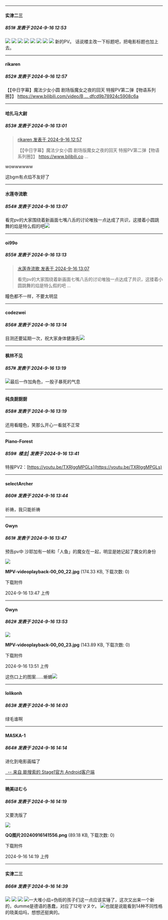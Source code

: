 ﻿
*****

####  实津二三  
##### 851#       发表于 2024-9-16 12:53

<img src="https://p.sda1.dev/19/50a3b4330b6f3ee8868b635ca354a231/image.jpg" referrerpolicy="no-referrer">
<img src="https://p.sda1.dev/19/6dd2c4b3e49231ead185f6d7cba4e03d/image.jpg" referrerpolicy="no-referrer">
<img src="https://p.sda1.dev/19/793522481113bab9e71cc776f7f68c0b/image.jpg" referrerpolicy="no-referrer">
<img src="https://p.sda1.dev/19/f6e393231fcbb63a94fedaaa372d9445/image.jpg" referrerpolicy="no-referrer">
<img src="https://p.sda1.dev/19/ab992d32e243dfcb1cd4d7bc1f12b0c9/image.jpg" referrerpolicy="no-referrer">
<img src="https://p.sda1.dev/19/6d6b196ae8172135fdcc7a5c442aec92/image.jpg" referrerpolicy="no-referrer">
<img src="https://p.sda1.dev/19/260e0350a2119e94baf90253fbaa3910/image.jpg" referrerpolicy="no-referrer">
<img src="https://p.sda1.dev/19/98bb2afc7ea85e26d3cd7af99841e988/image.jpg" referrerpolicy="no-referrer">
新的PV。
话说楼主改一下标题吧，把电影标题也加上去。


*****

####  rikaren  
##### 852#       发表于 2024-9-16 12:57

【【中日字幕】魔法少女小圆 剧场版魔女之夜的回天 特报PV第二弹【物语系列圈】】 [https://www.bilibili.com/video/B ... dfcd9b78924c5908c6a](https://www.bilibili.com/video/BV1XY49ePEqi/?share_source=copy_web&amp;vd_source=fa7d512922707dfcd9b78924c5908c6a)


*****

####  哈扎马大尉  
##### 853#       发表于 2024-9-16 13:01

<blockquote><a href="httphttps://bbs.saraba1st.com/2b/forum.php?mod=redirect&amp;goto=findpost&amp;pid=66219400&amp;ptid=2000984" target="_blank">rikaren 发表于 2024-9-16 12:57</a>

【【中日字幕】魔法少女小圆 剧场版魔女之夜的回天 特报PV第二弹【物语系列圈】】 https://www.bilibili.co ...</blockquote>
wowwwwww

这bgm有点焰不友好了


*****

####  水莲寺流歌  
##### 854#       发表于 2024-9-16 13:07

看完pv的大家围绕着新画面七嘴八舌的讨论唯独一点达成了共识，这搂着小圆跳舞的焰是特么假的吧<img src="https://static.saraba1st.com/image/smiley/carton2017/093.gif" referrerpolicy="no-referrer">


*****

####  oi99o  
##### 855#       发表于 2024-9-16 13:13

<blockquote><a href="httphttps://bbs.saraba1st.com/2b/forum.php?mod=redirect&amp;goto=findpost&amp;pid=66219467&amp;ptid=2000984" target="_blank">水莲寺流歌 发表于 2024-9-16 13:07</a>

看完pv的大家围绕着新画面七嘴八舌的讨论唯独一点达成了共识，这搂着小圆跳舞的焰是特么假的吧 ...</blockquote>
瞳色都不一样，不要太明显

*****

####  codezwei  
##### 856#       发表于 2024-9-16 13:14

目测还要延期一次，祝大家身体健康先<img src="https://static.saraba1st.com/image/smiley/face2017/037.png" referrerpolicy="no-referrer">


*****

####  枫林不见  
##### 857#       发表于 2024-9-16 13:19

<img src="https://static.saraba1st.com/image/smiley/face2017/004.gif" referrerpolicy="no-referrer">最后一作加角色，一股子暴死的气息

*****

####  纯良厨厨厨  
##### 858#       发表于 2024-9-16 13:19

还用看瞳色，笑那么开心一看就不正常


*****

####  Piano-Forest  
##### 859#         楼主| 发表于 2024-9-16 13:41

特报PV2：[https://youtu.be/TXRlggMPGLs](https://youtu.be/TXRlggMPGLs)


*****

####  selectArcher  
##### 860#       发表于 2024-9-16 13:44

祈祷，我只能祈祷

*****

####  Gwyn  
##### 861#       发表于 2024-9-16 13:47

预告pv中 沙耶加有一帧和「人鱼」的魔女在一起，明显是她记起了魔女的身份

<img src="https://img.saraba1st.com/forum/202409/16/134746pijbghmjgtintowh.jpg" referrerpolicy="no-referrer">

<strong>MPV-videoplayback-00_00_22.jpg</strong> (174.33 KB, 下载次数: 0)

下载附件

2024-9-16 13:47 上传


*****

####  Gwyn  
##### 862#       发表于 2024-9-16 13:53

<img src="https://img.saraba1st.com/forum/202409/16/135155ehwxpxkwi4zx30qy.jpg" referrerpolicy="no-referrer">

<strong>MPV-videoplayback-00_00_23.jpg</strong> (143.89 KB, 下载次数: 0)

下载附件

2024-9-16 13:51 上传

这伤口上的图案......蜥蜴<img src="https://static.saraba1st.com/image/smiley/face2017/151.png" referrerpolicy="no-referrer">


*****

####  lolikonh  
##### 863#       发表于 2024-9-16 14:03

绿毛谁啊


*****

####  MASKA-1  
##### 864#       发表于 2024-9-16 14:14

进化到电影画幅了

[  -- 来自 能搜索的 Stage1官方 Android客户端](https://www.coolapk.com/apk/140634)


*****

####  暁美ほむら  
##### 865#       发表于 2024-9-16 14:19

又要洗版了

<img src="https://img.saraba1st.com/forum/202409/16/141913gejc06cxxitwdae0.png" referrerpolicy="no-referrer">

<strong>QQ图片20240916141556.png</strong> (89.18 KB, 下载次数: 0)

下载附件

2024-9-16 14:19 上传


*****

####  实津二三  
##### 866#       发表于 2024-9-16 14:39

<img src="https://p.sda1.dev/19/055fec732a2fc89fc6787bc8eb39b6ad/image.jpg" referrerpolicy="no-referrer">
<img src="https://p.sda1.dev/19/6eb053724ca1b2fcc035e9be19910d74/image.jpg" referrerpolicy="no-referrer">
<img src="https://p.sda1.dev/19/a9578d90ed300b71b4cf7823c85066bf/image.jpg" referrerpolicy="no-referrer">
<img src="https://static.saraba1st.com/image/smiley/face2017/009.gif" referrerpolicy="no-referrer">一大堆小焰=伪街的孩子们这一点应该实锤了，这次又出来一个新的，dumme是德语的愚蠢，对应了12号マヌケ。
<img src="https://static.saraba1st.com/image/smiley/face2017/076.png" referrerpolicy="no-referrer">也就是说能看到14种不同性格的晓美焰吗，想想还挺爽的。

